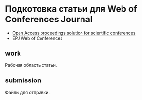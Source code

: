# Подкотовка статьи для Web of Conferences Journal

- [Open Access proceedings solution for scientific conferences](https://www.webofconferences.org/)
- [EPJ Web of Conferences](https://www.epj-conferences.org/)

## work ##

Рабочая область статьи.

## submission ##

Файлы для отправки.

